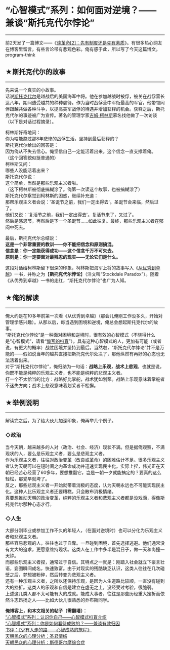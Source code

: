 # “心智模式”系列：如何面对逆境？——兼谈“斯托克代尔悖论” 

-----

 前2天发了一篇博文——《[谈革命[2]：先有制度还是先有素质](https://program-think.blogspot.com/2012/01/revolution-2.html)》。有很多热心网友在博客里留言，有些言论带有悲观色彩。俺有感于此，所以写了今天这篇博文。program-think  
   
   
 ## ★斯托克代尔的故事
---------

  
 先来说一个真实的小故事。  
 话说[斯托克代尔](https://en.wikipedia.org/wiki/James_Stockdale)是越战后的美国海军中将。他在参加越战时被俘，被关在战俘营长达八年，期间遭受越共的种种虐待。作为当时战俘营中军衔最高的军官，他带领同伴跟越共做各种斗争，以提高美军战俘的待遇并增加获释的机会。获释之后，斯托克代尔的事迹被广为宣传。著名的管理学家[吉姆·柯林斯](https://en.wikipedia.org/wiki/James_C._Collins)慕名找他做了一次访谈（以下是对话过程摘录）。  
   
 柯林斯好奇地问：  
 你为啥能熬过那8年悲惨的战俘生活，坚持到最后获释的？  
 斯托克代尔给出的回答是：  
 因为俺从不失去信心。俺坚信自己一定能活着出来。这个信念一直支撑着俺。  
 （这个回答貌似挺普通的）  
 柯林斯又问：  
 哪些人没能活着出来？  
 斯托克代尔说：  
 这个简单，当然是那些乐观主义者啦。  
 （这下柯林斯被彻底搞糊涂了。俺第一次读这个故事，也被搞糊涂了）  
 斯托克代尔察觉到柯林斯的困惑，继续补充道：  
 那帮乐观主义者会说：'圣诞节之前，我们一定出得去'。圣诞节会来临，然后过了。  
 他们又说：'复活节之前，我们一定出得去'。复活节来了，又过了。  
 然后是感恩节，再然后是下一个圣诞节......如此往复。最终，那些乐观主义者在郁闷中死去。  
   
 最后，斯托克代尔总结说：  
 **这是一个非常重要的教训——你不能把信念和原则搞混。  
 信念是：你一定能获得成功——这个信念千万不可失去。  
 原则是：你一定要面对最残忍的现实——无论它们是什么。** 
   
 这段对话给柯林斯留下很深的印象，柯林斯把海军上将的故事写入《[从优秀到卓越](https://en.wikipedia.org/wiki/Good_to_Great)》一书，并称之为【**斯托克代尔悖论**】（洋文叫“Stockdale Paradox”）。随着《从优秀到卓越》一书的走红，“斯托克代尔悖论”也广为人知。  
   
   
 ## ★俺的解读
-----

  
 俺大约是在10多年前第一次看《从优秀到卓越》（那会儿俺刚工作没多久，开始对管理学感兴趣）。从那以后，每当遇到困境和逆境，俺总会想起斯托克代尔的故事。  
 “斯托克代尔悖论”是一种面对困境和逆境时，很有效的心智模式（不晓得什么是“心智模式”，请看“[俺写的扫盲](https://program-think.blogspot.com/2010/02/about-mental-model.html)”）。具有这种心智模式的人，更加有可能（或者说，有更大的概率）战胜困境并坚持到最后。当然啦，“斯托克代尔悖论”并不是万能的——假如说当年的越共直接把斯托克代尔处决了，那他纵然有再好的心态也无法活着出来。  
 对于“斯托克代尔悖论”，俺归纳为一句话：**战略上乐观，战术上悲观**。也就是说，你既不能是纯粹的乐观主义者，也不能是纯粹的悲观主义者。  
 打一个不太恰当的比方：战略好比掌舵，战术犹如划桨。战略上乐观意味着掌舵者不迷失方向；战术上悲观意味着划桨者不松懈。  
   
   
 ## ★举例说明
-----

  
 解读完之后，为了给大伙儿加深印象，俺再举几个例子。  
   
 ### ◇政治

  
 当今天朝，越来越多的人对（政治、社会、经济）现状不满。但是据俺观察，不满现状的人，要么是乐观主义者，要么是悲观主义者。  
 作为乐观主义者，往往对政治变革（改良或革命）的困难估计不足。很多乐观主义者认为天朝可以在短时间之内革命成功并迅速实现民主化。实际上捏，伟光正在天朝已经苦心经营了60多年，要想推翻它，岂是一朝一夕就能搞定的？要真的这么轻松，那党早就垮了。  
 反之，那些悲观主义者一开始就带着消极的态度，认为天朝永远也不可能实现民主化。这种人比乐观主义者还要糟糕，只会散布消极情绪。  
 真要想推动天朝的政治变革，纯粹的乐观主义者和悲观主义者都是没戏滴，得像斯托克代尔那种心态才行。  
   
 ### ◇人生

  
 大部分刚毕业或参加工作不久的年轻人，（在面对逆境时）也可以分化为乐观主义者和悲观主义者。  
 那些容易悲观的人，往往也过于自卑。一旦碰到困境，首先选择逃避。他们通常没有太大的追求，更愿意维持现状。这类人在工作中多半是混日子，做一天和尚撞一天钟。  
 而那些乐观主义者捏，通常过于自信。其特点之一就是：刚踏入社会就立下豪言壮语，妄图瞬间成名，快速致富。由于对现实的残酷缺乏认识，这类人往往在几次碰壁之后，梦想被粉碎，然后转变为悲观主义者。  
 还有一种乐观主义者，之所以还保持乐观，是因为人生道路比较顺，一直没有碰到大的挫折。这类人的乐观和自信是建立在虚无之上，没经受过考验，很脆弱。  
 上述这几类人都不太可能有大的成就。能成大事者，往往是那些历经重大挫折而依然斗志昂扬之人——比如大伙儿很熟悉的乔布斯同学。  
   
   
 **俺博客上，和本文相关的帖子（需翻墙）**：  
 [“心智模式”系列：认识你自己——心智模式扫盲介绍](https://program-think.blogspot.com/2010/02/about-mental-model.html)  
 [“心智模式”系列：你是如何看待成败的？——兼谈有效归因](https://program-think.blogspot.com/2010/04/how-to-attribute-success-failure.html)  
 [书评：《少有人走的路——心智成熟的旅程》](https://program-think.blogspot.com/2012/06/book-review-road-less-traveled.html)  
 [天朝民众的心理分析：圣君情结](https://program-think.blogspot.com/2012/12/emperor-complex.html)  
 [天朝民众的心理分析：斯德哥尔摩综合症](https://program-think.blogspot.com/2012/06/stockholm-syndrome.html) 